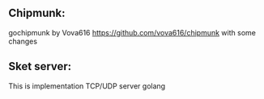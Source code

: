 ## Chipmunk:
gochipmunk by Vova616 https://github.com/vova616/chipmunk with some changes 

## Sket server:
This is implementation TCP/UDP server golang